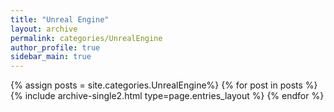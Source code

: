 ```yaml
---
title: "Unreal Engine"
layout: archive
permalink: categories/UnrealEngine
author_profile: true
sidebar_main: true
---
```


{% assign posts = site.categories.UnrealEngine%}
{% for post in posts %} {% include archive-single2.html type=page.entries_layout %} {% endfor %}

